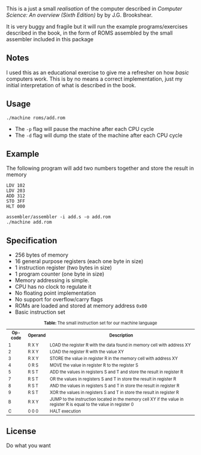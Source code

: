 This is a just a small *realisation* of the computer described in *Computer Science: An overview (Sixth Edition)* by by J.G. Brookshear.

It is very buggy and fragile but it will run the example programs/exercises described in the book, in the form of ROMS assembled by the small assembler included in this package

Notes
--------------------
I used this as an educational exercise to give me a refresher on how *basic* computers work. This is by no means a correct implementation, just my initial interpretation of what is described in the book.

Usage
--------------------
	./machine roms/add.rom

* The ```-p``` flag will pause the machine after each CPU cycle
* The ```-d``` flag will dump the state of the machine after each CPU cycle

Example
--------------------
The following program will add two numbers together and store the result in memory

	LDV 102
	LDV 203
	ADD 312
	STO	3FF
	HLT 000

	assembler/assembler -i add.s -o add.rom
	./machine add.rom


Specification
--------------------
* 256 bytes of memory
* 16 general purpose registers (each one byte in size)
* 1 instruction register (two bytes in size)
* 1 program counter (one byte in size)
* Memory addressing is simple. 
* CPU has no clock to regulate it 
* No floating point implementation
* No support for overflow/carry flags 
* ROMs are loaded and stored at memory address ```0x00```
* Basic instruction set 

<table style="font-size:0.8em; table-layout:fixed;">
	<tr>
		<th>Op-code</th>
		<th>Operand</th>
		<th>Description</th>
	</tr>
	<tr>
		<td>1</td>
		<td>R X Y</td>
		<td>LOAD the register R with the data found in memory cell with address XY</td>
	</tr>
	<tr>
		<td>2</td>
		<td>R X Y</td>
		<td>LOAD the register R with the value XY</td>
	</tr>
	<tr>
		<td>3</td>
		<td>R X Y</td>
		<td>STORE the value in register R in the memory cell with address XY</td>
	</tr>
	<tr>
		<td>4</td>
		<td>0 R S</td>
		<td>MOVE the value in register R to the register S</td>
	</tr>
	<tr>
		<td>5</td>
		<td>R S T</td>
		<td>ADD the values in registers S and T and store the result in register R</td>
	</tr>
	<tr>
		<td>7</td>
		<td>R S T</td>
		<td>OR the values in registers S and T in store the result in register R</td>
	</tr>
	<tr>
		<td>8</td>
		<td>R S T</td>
		<td>AND the values in registers S and T in store the result in register R</td>
	</tr>
	<tr>
		<td>9</td>
		<td>R S T</td>
		<td>XOR the values in registers S and T in store the result in register R</td>
	</tr>
	<tr>
		<td>B</td>
		<td>R X Y</td>
		<td>JUMP to the instruction located in the memory cell XY if the value in register R is equal to the value in register 0</td>
	</tr>
	<tr>
		<td>C</td>
		<td>0 0 0</td>
		<td>HALT execution</td>
	</tr>
	<caption><strong>Table:</strong> The small instruction set for our machine language</caption>
</table>

License
--------------------
Do what you want
